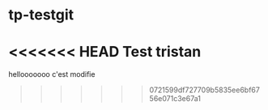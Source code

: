 # tp-testgit

<<<<<<< HEAD
Test tristan
=======
hellooooooo c'est modifie
>>>>>>> 0721599df727709b5835ee6bf6756e071c3e67a1

